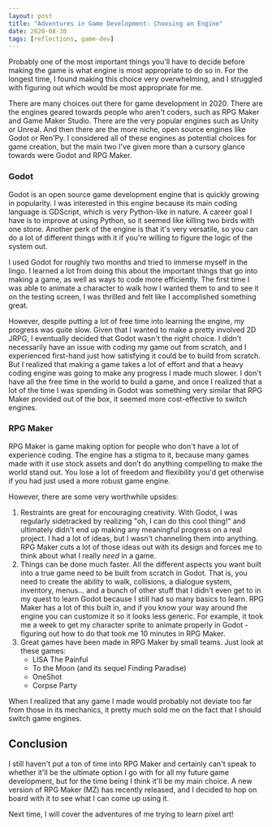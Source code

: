 ```yaml
---
layout: post
title: "Adventures in Game Development: Choosing an Engine"
date: 2020-08-30
tags: [reflections, game-dev] 
---
```


Probably one of the most important things you'll have to decide before making the game is what engine is most appropriate to do so in. For the longest time, I found making this choice very overwhelming, and I struggled with figuring out which would be most appropriate for me. 

There are many choices out there for game development in 2020. There are the engines geared towards people who aren't coders, such as RPG Maker and Game Maker Studio. There are the very popular engines such as Unity or Unreal. And then there are the more niche, open source engines like Godot or Ren'Py. I considered all of these engines as potential choices for game creation, but the main two I've given more than a cursory glance towards were Godot and RPG Maker.

### Godot

Godot is an open source game development engine that is quickly growing in popularity. I was interested in this engine because its main coding language is GDScript, which is very Python-like in nature. A career goal I have is to improve at using Python, so it seemed like killing two birds with one stone. Another perk of the engine is that it's very versatile, so you can do a lot of different things with it if you're willing to figure the logic of the system out.

I used Godot for roughly two months and tried to immerse myself in the lingo. I learned a lot from doing this about the important things that go into making a game, as well as ways to code more efficiently. The first time I was able to animate a character to walk how I wanted them to and to see it on the testing screen, I was thrilled and felt like I accomplished something great.

However, despite putting a lot of free time into learning the engine, my progress was quite slow. Given that I wanted to make a pretty involved 2D JRPG, I eventually decided that Godot wasn't the right choice. I didn't necessarily have an issue with coding my game out from scratch, and I experienced first-hand just how satisfying it could be to build from scratch. But I realized that making a game takes a lot of effort and that a heavy coding engine was going to make any progress I made much slower. I don't have all the free time in the world to build a game, and once I realized that a lot of the time I was spending in Godot was something very similar that RPG Maker provided out of the box, it seemed more cost-effective to switch engines.

### RPG Maker

RPG Maker is game making option for people who don't have a lot of experience coding. The engine has a stigma to it, because many games made with it use stock assets and don’t do anything compelling to make the world stand out. You lose a lot of freedom and flexibility you'd get otherwise if you had just used a more robust game engine. 

However, there are some very worthwhile upsides:
1) Restraints are great for encouraging creativity. With Godot, I was regularly sidetracked by realizing "oh, I can do this cool thing!" and ultimately didn't end up making any meaningful progress on a real project. I had a lot of ideas, but I wasn't channeling them into anything. RPG Maker cuts a lot of those ideas out with its design and forces me to think about what I really *need* in a game. 
2) Things can be done much faster. All the different aspects you want built into a true game need to be built from scratch in Godot. That is, you need to create the ability to walk, collisions, a dialogue system, inventory, menus… and a bunch of other stuff that I didn't even get to in my quest to learn Godot because I still had so many basics to learn. RPG Maker has a lot of this built in, and if you know your way around the engine you can customize it so it looks less generic. For example, it took me a week to get my character sprite to animate properly in Godot - figuring out how to do that took me 10 minutes in RPG Maker.
3) Great games have been made in RPG Maker by small teams. Just look at these games:
    * LISA The Painful
    * To the Moon (and its sequel Finding Paradise)
    * OneShot
    * Corpse Party

When I realized that any game I made would probably not deviate too far from those in its mechanics, it pretty much sold me on the fact that I should switch game engines. 

## Conclusion

I still haven't put a ton of time into RPG Maker and certainly can't speak to whether it'll be the ultimate option I go with for all my future game development, but for the time being I think it'll be my main choice. A new version of RPG Maker (MZ) has recently released, and I decided to hop on board with it to see what I can come up using it.

Next time, I will cover the adventures of me trying to learn pixel art! 
